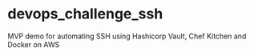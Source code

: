 # devops_challenge_ssh
MVP demo for automating SSH using Hashicorp Vault, Chef Kitchen and Docker on AWS
